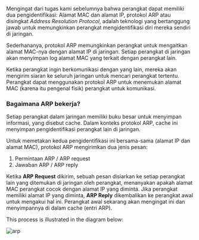 Mengingat dari tugas kami sebelumnya bahwa perangkat dapat memiliki dua pengidentifikasi: Alamat MAC dan alamat IP, protokol ARP atau disingkat *Address Resolution Protocol*, adalah teknologi yang bertanggung jawab untuk memungkinkan perangkat mengidentifikasi diri mereka sendiri di jaringan.

Sederhananya, protokol ARP memungkinkan perangkat untuk mengaitkan alamat MAC-nya dengan alamat IP di jaringan. Setiap perangkat di jaringan akan menyimpan log alamat MAC yang terkait dengan perangkat lain.

Ketika perangkat ingin berkomunikasi dengan yang lain, mereka akan mengirim siaran ke seluruh jaringan untuk mencari perangkat tertentu. Perangkat dapat menggunakan protokol ARP untuk menemukan alamat MAC (karena itu pengenal fisik) perangkat untuk komunikasi.

### Bagaimana ARP bekerja?
Setiap perangkat dalam jaringan memiliki buku besar untuk menyimpan informasi, yang disebut cache. Dalam konteks protokol ARP, cache ini menyimpan pengidentifikasi perangkat lain di jaringan.

Untuk memetakan kedua pengidentifikasi ini bersama-sama (alamat IP dan alamat MAC), protokol ARP mengirimkan dua jenis pesan:
1. Permintaan ARP / ARP request
2. Jawaban ARP / ARP reply

Ketika **ARP Request** dikirim, sebuah pesan disiarkan ke setiap perangkat lain yang ditemukan di jaringan oleh perangkat, menanyakan apakah alamat MAC perangkat cocok dengan alamat IP yang diminta. Jika perangkat memiliki alamat IP yang diminta, **ARP Reply** dikembalikan ke perangkat awal untuk mengakui hal ini. Perangkat awal sekarang akan mengingat ini dan menyimpannya di dalam cache (entri ARP).

This process is illustrated in the diagram below:

![arp](https://raw.githubusercontent.com/yingcrackerhades/cybersec-module/main/Pre%20Security/Network%20Fundamental/Intro%20LAN/Image/b27c024d90342c60dd5cb35765e7ed7b.png)

